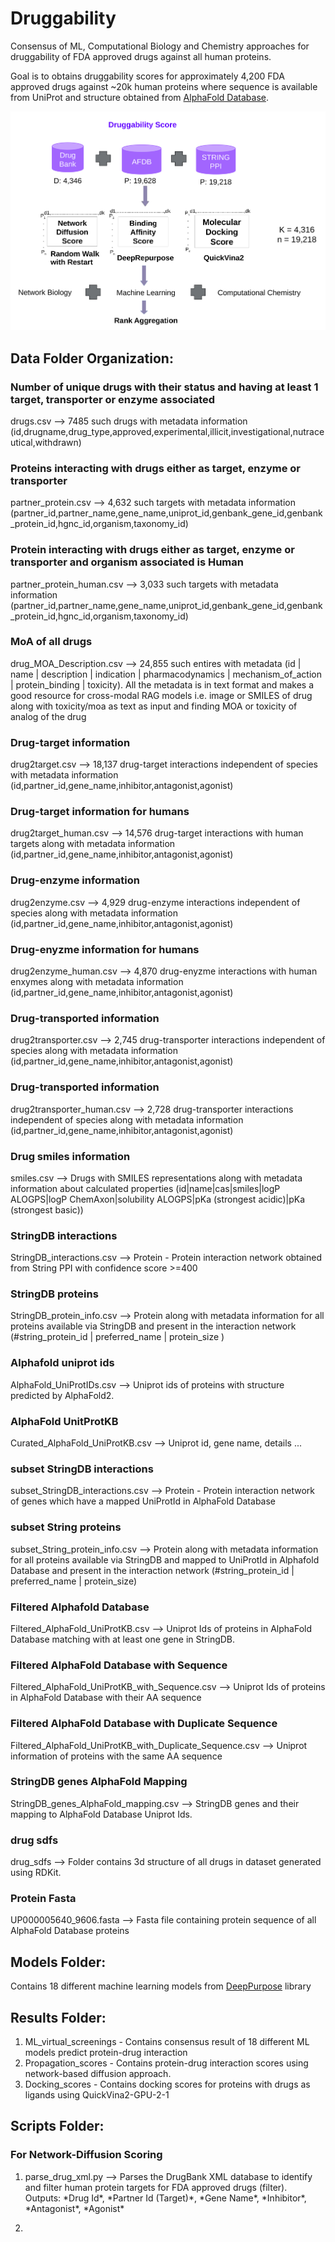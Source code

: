 # Druggability
Consensus of ML, Computational Biology and Chemistry approaches for druggability of FDA approved drugs against all human proteins.

Goal is to obtains druggability scores for approximately 4,200 FDA approved drugs against ~20k human proteins where sequence is available from UniProt and structure obtained from [AlphaFold Database](https://alphafold.ebi.ac.uk/).

![Basic Workflow](Workflow/Druggability_Workflow_Actual.jpg)

## Data Folder Organization:

### Number of unique drugs with their status and having at least 1 target, transporter or enzyme associated
drugs.csv --> 7485 such drugs with metadata information (id,drugname,drug_type,approved,experimental,illicit,investigational,nutraceutical,withdrawn)

### Proteins interacting with drugs either as target, enzyme or transporter
partner_protein.csv --> 4,632 such targets with metadata information (partner_id,partner_name,gene_name,uniprot_id,genbank_gene_id,genbank_protein_id,hgnc_id,organism,taxonomy_id)

### Protein interacting with drugs either as target, enzyme or transporter and organism associated is Human
partner_protein_human.csv --> 3,033 such targets with metadata information (partner_id,partner_name,gene_name,uniprot_id,genbank_gene_id,genbank_protein_id,hgnc_id,organism,taxonomy_id)

### MoA of all drugs
drug_MOA_Description.csv --> 24,855 such entires with metadata (id | name | description | indication | pharmacodynamics | mechanism_of_action | protein_binding | toxicity). All the metadata is in text format and makes a good resource for cross-modal RAG models i.e. image or SMILES of drug along with toxicity/moa as text as input and finding MOA or toxicity of analog of the drug

### Drug-target information
drug2target.csv --> 18,137 drug-target interactions independent of species with metadata information (id,partner_id,gene_name,inhibitor,antagonist,agonist)

### Drug-target information for humans
drug2target_human.csv --> 14,576 drug-target interactions with human targets along with metadata information (id,partner_id,gene_name,inhibitor,antagonist,agonist)

### Drug-enzyme information
drug2enzyme.csv --> 4,929 drug-enzyme interactions independent of species along with metadata information (id,partner_id,gene_name,inhibitor,antagonist,agonist)

### Drug-enyzme information for humans
drug2enzyme_human.csv --> 4,870 drug-enyzme interactions with human enxymes along with metadata information (id,partner_id,gene_name,inhibitor,antagonist,agonist)

### Drug-transported information
drug2transporter.csv --> 2,745 drug-transporter interactions independent of species along with metadata information (id,partner_id,gene_name,inhibitor,antagonist,agonist)

### Drug-transported information
drug2transporter_human.csv --> 2,728 drug-transporter interactions independent of species along with metadata information (id,partner_id,gene_name,inhibitor,antagonist,agonist)

### Drug smiles information
smiles.csv --> Drugs with SMILES representations along with metadata information about calculated properties (id|name|cas|smiles|logP ALOGPS|logP ChemAxon|solubility ALOGPS|pKa (strongest acidic)|pKa (strongest basic))

### StringDB interactions
StringDB_interactions.csv --> Protein - Protein interaction network  obtained from String PPI with confidence score >=400

### StringDB proteins
StringDB_protein_info.csv --> Protein along with metadata information for all proteins available via StringDB and present in the interaction network (#string_protein_id | preferred_name | protein_size )

### Alphafold uniprot ids
AlphaFold_UniProtIDs.csv --> Uniprot ids of proteins with structure predicted by AlphaFold2.

### AlphaFold UnitProtKB
Curated_AlphaFold_UniProtKB.csv -->  Uniprot id, gene name, details ...

### subset StringDB interactions
subset_StringDB_interactions.csv --> Protein -  Protein interaction network of genes which have a mapped UniProtId in AlphaFold Database

### subset String proteins
subset_String_protein_info.csv --> Protein along with metadata information for all proteins available via StringDB and mapped to UniProtId in Alphafold Database and present in the interaction network (#string_protein_id | preferred_name | protein_size)

### Filtered Alphafold Database
Filtered_AlphaFold_UniProtKB.csv --> Uniprot Ids of proteins in AlphaFold Database matching with at least one gene in StringDB.

### Filtered AlphaFold Database with Sequence
Filtered_AlphaFold_UniProtKB_with_Sequence.csv --> Uniprot Ids of proteins in AlphaFold Database with their AA sequence

### Filtered AlphaFold Database with Duplicate Sequence
Filtered_AlphaFold_UniProtKB_with_Duplicate_Sequence.csv --> Uniprot information of proteins with the same AA sequence

### StringDB genes AlphaFold Mapping
StringDB_genes_AlphaFold_mapping.csv --> StringDB genes and their mapping to AlphaFold Database Uniprot Ids.

### drug sdfs
drug_sdfs --> Folder contains 3d structure of all drugs in dataset generated using RDKit.

### Protein Fasta
UP000005640_9606.fasta --> Fasta file containing protein sequence of all AlphaFold Database proteins

## Models Folder:

Contains 18 different machine learning models from [DeepPurpose](https://github.com/kexinhuang12345/DeepPurpose) library 

## Results Folder:

1. ML_virtual_screenings - Contains consensus result of 18 different ML models predict protein-drug interaction
2. Propagation_scores - Contains protein-drug interaction scores using network-based diffusion approach.
3. Docking_scores - Contains docking scores for proteins with drugs as ligands using QuickVina2-GPU-2-1

## Scripts Folder:

### For Network-Diffusion Scoring

1. <p>parse_drug_xml.py --> Parses the DrugBank XML database to identify and filter human protein targets for FDA approved drugs (filter). </br>
			    Outputs: *Drug Id*, *Partner Id (Target)*, *Gene Name*, *Inhibitor*, *Antagonist*, *Agonist* </p>
2. 
